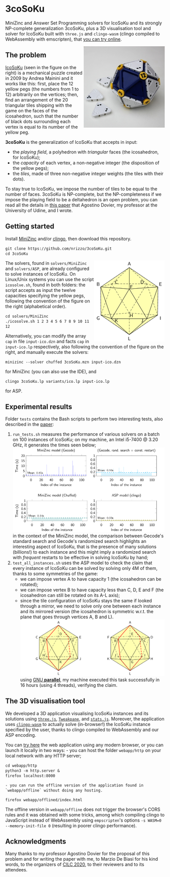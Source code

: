 # 3coSoKu
MiniZinc and Answer Set Programming solvers for IcoSoKu and its strongly NP-complete generalization 3coSoKu, plus a 3D visualisation tool and solver for IcoSoKu built with `three.js` and `clingo-wasm` (clingo compiled to WebAssembly with emscripten), that [you can try online](https://nrizzo.github.io/3coSoKu/).

<img src="./images/icosoku256.jpg" alt="Picture of IcoSoKu" align="right">

## The problem
[IcoSoKu](https://www.recenttoys.com/recent-toys-icosoku-puzzle-p/) (seen in the figure on the right) is a mechanical puzzle created in 2009 by Andrea Mainini and it works like this: first, place the 12 yellow pegs (the numbers from 1 to 12) arbitrarily on the vertices; then, find an arrangement of the 20 triangular tiles shipping with the game on the faces of the icosahedron, such that the number of black dots surrounding each vertex is equal to its number of the yellow peg.

**3coSoKu** is the generalization of IcoSoKu that accepts in input:
* the *playing field*, a polyhedron with *triangular* faces (the icosahedron, for IcoSoKu);
* the *capacity* of each vertex, a non-negative integer (the disposition of the yellow pegs);
* the *tiles*, made of three non-negative integer weights (the tiles with their dots).

To stay true to IcoSoKu, we impose the number of tiles to be equal to the number of faces. 3coSoKu is NP-complete, but the NP-completeness if we impose the playing field to be a deltahedron is an open problem, you can read all the details in [this paper](http://ceur-ws.org/Vol-2710/paper1.pdf) that Agostino Dovier, my professor at the University of Udine, and I wrote.

## Getting started
Install [MiniZinc](https://www.minizinc.org/) and/or [clingo](https://potassco.org/), then download this repository.
```shell
git clone https://github.com/nrizzo/3coSoKu.git
cd 3coSoKu
```

<img src="./images/icoconvention.png" alt="Naming the vertices of the icosahedron" align="right">

The solvers, found in `solvers/MiniZinc` and `solvers/ASP`, are already configured to solve instances of IcoSoKu. On Linux/Unix systems you can use the script `icosolve.sh`, found in both folders: the script accepts as input the twelve capacities specifying the yellow pegs, following the convention of the figure on the right (alphabetical order).
```shell
cd solvers/MiniZinc
./icosolve.sh 1 2 3 4 5 6 7 8 9 10 11 12
```
Alternatively, you can modify the array `cap` in file `input-ico.dzn` and facts `cap` in `input-ico.lp` respectively, also following the convention of the figure on the right, and manually execute the solvers:
```shell
minizinc --solver chuffed 3coSoKu.mzn input-ico.dzn
```
for MiniZinc (you can also use the IDE), and
```shell
clingo 3coSoKu.lp variants/ico.lp input-ico.lp
```
for ASP.

## Experimental results
Folder `tests` contains the Bash scripts to perform two interesting tests, also described in the [paper](http://ceur-ws.org/Vol-2710/paper1.pdf):
1. `run_tests.sh` measures the performance of various solvers on a batch on 100 instances of IcoSoKu; on my machine, an Intel i5-7400 @ 3.20 GHz, it generates the times seen below;
![Performance of our solvers on 100 instances of IcoSoKu](./images/times.png)
in the context of the MiniZinc model, the comparison between Gecode's standard search and Gecode's randomized search highlights an interesting aspect of IcoSoKu, that is the presence of many solutions (billions!) to each instance and this might imply a randomized search with *frequent* restarts to be effective in solving IcoSoKu by hand;
2. `test_all_instances.sh` uses the ASP model to check the claim that every instance of IcoSoKu can be solved by solving only 4M of them, thanks to some symmetries of the game:
	- we can impose vertex A to have capacity 1 (the icosahedron can be rotated);
	- we can impose vertex B to have capacity less than C, D, E and F (the icosahedron can still be rotated on its A-L axis);
	- since the tile configuration of IcoSoKu stays the same if looked through a mirror, we need to solve only one between each instance and its mirrored version (the icosahedron is symmetric w.r.t. the plane that goes through vertices A, B and L).
![Symmetry of the icosahedron with the plane that goes through A, B and L](./images/mirrored.png)
  using [GNU **parallel**](http://www.gnu.org/software/parallel/), my machine executed this task successfully in 16 hours (using 4 threads), verifying the claim.

## The 3D visualisation tool
We developed a 3D application visualising IcoSoKu instances and its solutions using [`three.js`](https://github.com/mrdoob/three.js/), [`Tweakpane`](https://github.com/cocopon/tweakpane), and [`stats.js`](https://github.com/mrdoob/stats.js/). Moreover, the application uses [`clingo-wasm`](https://github.com/domoritz/clingo-wasm) to actually solve (in-browser!) the IcoSoKu instance specified by the user, thanks to clingo compiled to WebAssembly and our ASP encoding.

You can [try here](https://nrizzo.github.io/3coSoKu/) the web application using any modern browser, or you can launch it locally in two ways:
	- you can host the folder `webapp/http` on your local network with any HTTP server;
```
cd webapp/http
python3 -m http.server &
firefox localhost:8000
```
	- you can run the offline version of the application found in `webapp/offline` without doing any hosting.
```
firefox webapp/offlined/index.html
```

The offline version in `webapp/offline` does not trigger the browser's CORS rules and it was obtained with some tricks, among which compiling clingo to JavaScript instead of WebAssembly using `empscripten`'s options `-s WASM=0 --memory-init-file 0` (resulting in poorer clingo performance).

## Acknowledgments
Many thanks to my professor Agostino Dovier for the proposal of this problem and for writing the paper with me, to Marzio De Biasi for his kind words, to the organizers of [CILC 2020](https://cilc2020.demacs.unical.it/), to their reviewers and to its attendees.
